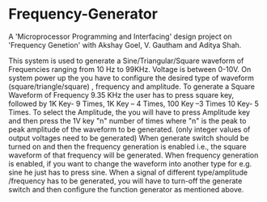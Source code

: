 # Frequency-Generator

A 'Microprocessor Programming and Interfacing' design project on 'Frequency Genetion' with Akshay Goel, V. Gautham and Aditya Shah.

This system is used to generate a Sine/Triangular/Square waveform of Frequencies ranging from 10 Hz to 99KHz. Voltage is between 0-10V. 
On system power up the you have to configure the desired type of waveform (square/triangle/square) , frequency and amplitude. To generate a Square Waveform of Frequency 9.35 KHz the user has to press square key, followed by 1K Key- 9 Times, 1K Key – 4 Times, 100 Key –3 Times 10 Key- 5 Times.
To select the Amplitude, the you will have to press Amplitude key and then press the 1V key "n" number of times where "n" is the peak to peak amplitude of the waveform to be generated. (only integer values of output voltages need to be generated) When generate switch should be turned on and then the frequency generation is enabled i.e., the square waveform of that frequency will be generated.
When frequency generation is enabled, if you want to change the waveform into another type for e.g. sine he just has to press sine. When a signal of different type/amplitude /frequency has to be generated, you will have to turn-off the generate switch and then configure the function generator as mentioned above.

